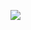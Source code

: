 ![](https://www.pinterest.com/pin/ayaka-genshin-gif-ayaka-genshin-impact-discover-share-gifs--762375043179631046/)
